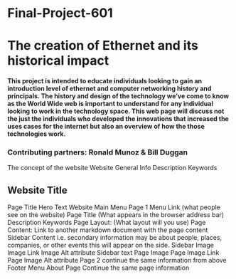 # Final-Project-601

# The creation of Ethernet and its historical impact

#### This project is intended to educate individuals looking to gain an introduction level of ethernet and computer networking history and principals. The history and design of the technology we’ve come to know as the World Wide web is important to understand for any individual looking to work in the technology space. This web page will discuss not the just the individuals who developed the innovations that increased the uses cases for the internet but also an overview of how the those technologies work.

### Contributing partners: Ronald Munoz & Bill Duggan


The concept of the website
Website General Info
Description
Keywords
## Website Title
Page Title
Hero Text
Website Main Menu
Page 1
Menu Link (what people see on the website)
Page Title (What appears in the browser address bar)
Description
Keywords
Page Layout: (What layout will you use)
Page Content: Link to another markdown document with the page content
Sidebar Content i.e. secondary information may be about people, places, companies, or other events this will appear on the side.
Sidebar Image
Image Link
Image Alt attribute
Sidebar text
Page Image
Page Image Link
Page Image Alt attribute
Page 2
continue the same information from above
Footer Menu
About Page
Continue the same page information

